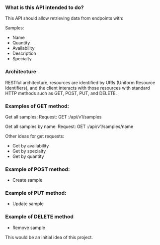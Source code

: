 ### What is this API intended to do?

This API should allow retrieving data from endpoints with:

Samples:
* Name
* Quantity
* Availability
* Description
* Specialty

### Architecture

RESTful architecture, resources are identified by URIs (Uniform Resource Identifiers), and the client interacts with those resources with standard HTTP methods such as GET, POST, PUT, and DELETE.

### Examples of GET method:

Get all samples:
Request: GET :/api/v1/samples

Get all samples by name:
Request: GET :/api/v1/samples/name

Other ideas for get requests:

* Get by availability
* Get by specialty
* Get by quantity

### Example of POST method:

* Create sample

### Example of PUT method:

* Update sample

### Example of DELETE method

* Remove sample

This would be an initial idea of this project.